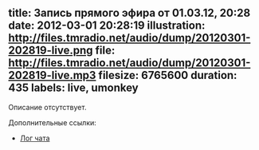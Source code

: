 title: Запись прямого эфира от 01.03.12, 20:28
date: 2012-03-01 20:28:19
illustration: http://files.tmradio.net/audio/dump/20120301-202819-live.png
file: http://files.tmradio.net/audio/dump/20120301-202819-live.mp3
filesize: 6765600
duration: 435
labels: live, umonkey
---
Описание отсутствует.

Дополнительные ссылки:

- [Лог чата](http://files.tmradio.net/audio/dump/20120301-202819-live.log)
